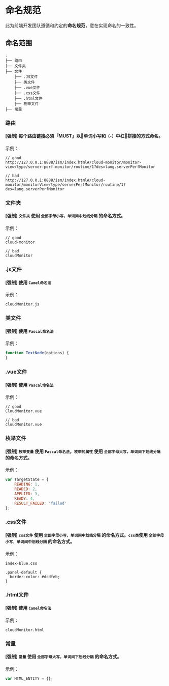 命名规范
==========================

此为前端开发团队遵循和约定的**命名规范**，意在实现命名的一致性。


## 命名范围

```
.
├── 路由
├── 文件夹
├── 文件
    ├── .JS文件
    ├── 类文件
    ├── .vue文件
    ├── .css文件
    ├── .html文件
    ├── 枚举文件
├── 常量

```

### 路由

#### [强制] 每个路由链接必须「MUST」以单词小写和`（-）`中杠拼接的方式命名。

示例：

```
// good
http://127.0.0.1:8888/ism/index.html#/cloud-monitor/monitor-view/type/server-perf-monitor/routine/1?des=lang.serverPerfMonitor

// bad
http://127.0.0.1:8888/ism/index.html#/cloud-monitor/monitorView/type/serverPerfMonitor/routine/1?des=lang.serverPerfMonitor
```

### 文件夹

#### [强制] `文件夹` 使用 `全部字母小写，单词间中划线分隔` 的命名方式。

示例：

```
// good
cloud-monitor

// bad
cloudMonitor
```

### .js文件

#### [强制] 使用 `Camel命名法`

示例：

```
cloudMonitor.js

```

### 类文件

#### [强制] 使用 `Pascal命名法`

示例：

```javascript
function TextNode(options) {
}
```

### .vue文件

#### [强制] 使用 `Pascal命名法`

示例：

```
// good
CloudMonitor.vue

// bad
cloudMonitor.vue
```
### 枚举文件

#### [强制] `枚举变量` 使用 `Pascal命名法`，`枚举的属性` 使用 `全部字母大写，单词间下划线分隔` 的命名方式。

示例：

```javascript
var TargetState = {
    READING: 1,
    READED: 2,
    APPLIED: 3,
    READY: 4,
    RESULT_FAILED: 'failed'
};
```

### .css文件

#### [强制] `css文件` 使用 `全部字母小写，单词间中划线分隔` 的命名方式。`css类`使用 `全部字母小写，单词间中划线分隔` 的命名方式。

示例：

```
index-blue.css

.panel-default {
  border-color: #dcdfeb;
}

```


### .html文件

#### [强制] 使用 `Camel命名法`

示例：

```
cloudMonitor.html

```


### 常量

#### [强制] `常量` 使用 `全部字母大写，单词间下划线分隔` 的命名方式。

示例：

```javascript
var HTML_ENTITY = {};
```
